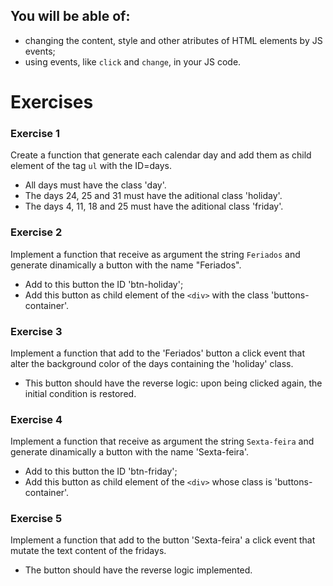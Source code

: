 ## You will be able of:

- changing the content, style and other atributes of HTML elements by JS events;
- using events, like `click` and `change`, in your JS code.

# Exercises

### Exercise 1

Create a function that generate each calendar day and add them as child element of the tag `ul` with the ID=days.

- All days must have the class 'day'.
- The days 24, 25 and 31 must have the aditional class 'holiday'.
- The days 4, 11, 18 and 25 must have the aditional class 'friday'.

### Exercise 2

Implement a function that receive as argument the string `Feriados` and generate dinamically a
button with the name "Feriados".

- Add to this button the ID 'btn-holiday';
- Add this button as child element of the `<div>` with the class 'buttons-container'.

### Exercise 3

Implement a function that add to the 'Feriados' button a click event that alter the
background color of the days containing the 'holiday' class.

- This button should have the reverse logic: upon being clicked again, the initial
  condition is restored.

### Exercise 4

Implement a function that receive as argument the string `Sexta-feira` and generate dinamically a button with the name 'Sexta-feira'.

- Add to this button the ID 'btn-friday';
- Add this button as child element of the `<div>` whose class is 'buttons-container'.

### Exercise 5

Implement a function that add to the button 'Sexta-feira' a click event that mutate
the text content of the fridays.

- The button should have the reverse logic implemented.

